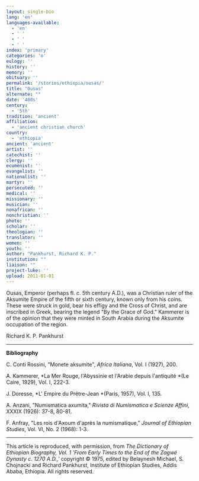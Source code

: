 ```yaml
---
layout: single-bio
lang: 'en'
languages-available:
  - 'en'
  - ' '
  - ' '
  - ' '
index: 'primary'
categories: 'o'
eulogy: ''
history: ''
memory: ''
obituary: ''
permalink: '/stories/ethiopia/ousas/'
title: "Ousas"
alternate: ""
date: '400s'
century:
  - '5th'
tradition: 'ancient'
affiliation:
  - 'ancient christian church'
country:
  - 'ethiopia'
ancient: 'ancient'
artist: ''
catechist: ''
clergy: ''
ecumenist: ''
evangelist: ''
nationalist: ''
martyr: ''
persecuted: ''
medical: ''
missionary: ''
musician: ''
nonafrican: ''
nonchristian: ''
photo: ''
scholar: ''
theologian: ''
translator: ''
women: ''
youth: ''
author: "Pankhurst, Richard K. P."
institution: ""
liaison: ""
project-luke: ''
upload: 2011-01-01
---
```




Ousas, Emperor (perhaps fl. c. 5th century A.D.), was a Christian ruler of the Aksumite Empire of the fifth or sixth century, known only from his coins. These were struck in gold, bear his effigy and the Cross of Christ, and are inscribed in Greek, bearing the legend "By the Grace of God." Kammerer is of the opinion that they were minted in South Arabia during the Aksumite occupation of the region.

Richard K. P. Pankhurst

---

**Bibliography**

C. Conti Rossini, "Monete aksumite", *Africa Italiana*, Vol. I (1927), 200.

A. Kammerer, *La Mer Rouge, l'Abyssinie et l'Arabie depuis l'antiquité *(Le Caire, 1929), Vol. I, 222-3.

J. Doresse, *L' Empire du Prêtre-Jean *(Paris, 1957), Vol. I, 135.

A. Anzani, "Numismatica axumita," *Rivista di Numismatica e Scienze Affini*, XXXIX (1926): 37-8, 80-81.

F. Anfray, "Les rois d'Axoum d'après la numismatique," *Journal of Ethiopian Studies*, Vol. VI, No. 2 (1968): 1-3.

---

This article is reproduced, with permission, from *The Dictionary of Ethiopian Biography, Vol. 1 'From Early Times to the End of the Zagwé Dynasty c. 1270 A.D.,'* copyright &copy; 1975, edited by Belaynesh Michael, S. Chojnacki and Richard Pankhurst, Institute of Ethiopian Studies, Addis Ababa, Ethiopia.  All rights reserved.
